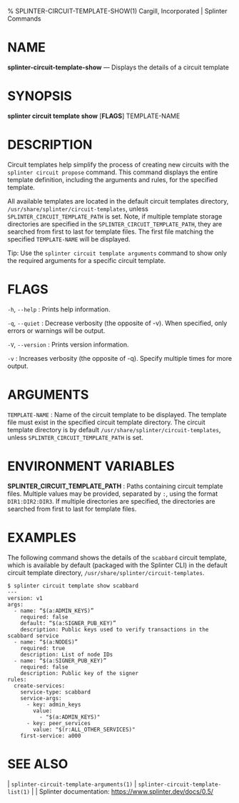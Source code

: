 % SPLINTER-CIRCUIT-TEMPLATE-SHOW(1) Cargill, Incorporated | Splinter Commands
<!--
  Copyright 2018-2020 Cargill Incorporated
  Licensed under Creative Commons Attribution 4.0 International License
  https://creativecommons.org/licenses/by/4.0/
-->

NAME
====

**splinter-circuit-template-show** — Displays the details of a circuit template

SYNOPSIS
========
**splinter circuit template show** \[**FLAGS**\] TEMPLATE-NAME

DESCRIPTION
===========
Circuit templates help simplify the process of creating new circuits with the
`splinter circuit propose` command. This command displays the entire template
definition, including the arguments and rules, for the specified template.

All available templates are located in the default circuit templates directory,
`/usr/share/splinter/circuit-templates`, unless `SPLINTER_CIRCUIT_TEMPLATE_PATH`
is set. Note, if multiple template storage directories are specified in the
`SPLINTER_CIRCUIT_TEMPLATE_PATH`, they are searched from first to last for
template files. The first file matching the specified `TEMPLATE-NAME` will
be displayed.

Tip: Use the `splinter circuit template arguments` command to show only the
required arguments for a specific circuit template.

FLAGS
=====
`-h`, `--help`
: Prints help information.

`-q`, `--quiet`
: Decrease verbosity (the opposite of -v). When specified, only errors or
  warnings will be output.

`-V`, `--version`
: Prints version information.

`-v`
: Increases verbosity (the opposite of -q). Specify multiple times for more
  output.

ARGUMENTS
=========
`TEMPLATE-NAME`
: Name of the circuit template to be displayed. The template file must exist in
  the specified circuit template directory. The circuit template directory is by
  default `/usr/share/splinter/circuit-templates`, unless
  `SPLINTER_CIRCUIT_TEMPLATE_PATH` is set.

ENVIRONMENT VARIABLES
=====================
**SPLINTER_CIRCUIT_TEMPLATE_PATH**
: Paths containing circuit template files. Multiple values may be provided,
  separated by `:`, using the format `DIR1:DIR2:DIR3`. If multiple directories
  are specified, the directories are searched from first to last for template
  files.

EXAMPLES
========
The following command shows the details of the `scabbard` circuit template,
which is available by default (packaged with the Splinter CLI) in the default
circuit template directory, `/usr/share/splinter/circuit-templates`.

```
$ splinter circuit template show scabbard
---
version: v1
args:
  - name: “$(a:ADMIN_KEYS)”
    required: false
    default: “$(a:SIGNER_PUB_KEY)”
    description: Public keys used to verify transactions in the scabbard service
  - name: “$(a:NODES)”
    required: true
    description: List of node IDs
  - name: “$(a:SIGNER_PUB_KEY)”
    required: false
    description: Public key of the signer
rules:
  create-services:
    service-type: scabbard
    service-args:
      - key: admin_keys
        value:
          - "$(a:ADMIN_KEYS)"
      - key: peer_services
        value: "$(r:ALL_OTHER_SERVICES)"
    first-service: a000
```

SEE ALSO
========
| `splinter-circuit-template-arguments(1)`
| `splinter-circuit-template-list(1)`
|
| Splinter documentation: https://www.splinter.dev/docs/0.5/
